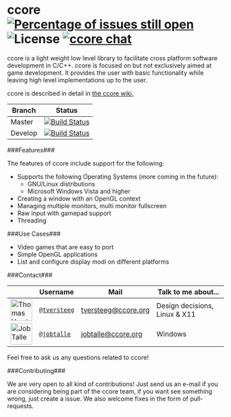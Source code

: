 ccore [![Percentage of issues still open](http://isitmaintained.com/badge/open/ccore/ccore.svg)](http://isitmaintained.com/project/ccore/ccore "Percentage of issues still open") ![License](http://img.shields.io/badge/license-BSD-red.svg?style=flat) [![ccore chat](http://badges.gitter.im/tversteeg/ccore.svg)](http://gitter.im/ccore)
=====

ccore is a light weight low level library to facilitate cross platform software development in C/C++. ccore is focused on but not exclusively aimed at game development. It provides the user with basic functionality while leaving high level implementations up to the user.

ccore is described in detail in [the ccore wiki.](../../wiki)

| Branch | Status |
| --- | --- |
| Master | [![Build Status](https://travis-ci.org/ccore/ccore.svg?branch=master)](https://travis-ci.org/ccore/ccore) |
| Develop | [![Build Status](https://travis-ci.org/ccore/ccore.svg?branch=develop)](https://travis-ci.org/ccore/ccore) |

###Features###

The features of ccore include support for the following:
- Supports the following Operating Systems (more coming in the future):
  - GNU/Linux distributions
  - Microsoft Windows Vista and higher
- Creating a window with an OpenGL context
- Managing multiple monitors, multi monitor fullscreen
- Raw input with gamepad support
- Threading

###Use Cases###

- Video games that are easy to port
- Simple OpenGL applications
- List and configure display modi on different platforms

###Contact###

| | Username | Mail | Talk to me about...|
| --- | --- | --- | --- |
|<img src="https://avatars.githubusercontent.com/tversteeg" height="50px" title="Thomas Versteeg"/>|  [`@tversteeg`](https://github.com/tversteeg) | tversteeg@ccore.org | Design decisions, Linux & X11 |
|<img src="https://avatars.githubusercontent.com/jobtalle" height="50px" title="Job Talle"/>|  [`@jobtalle`](https://github.com/jobtalle) | jobtalle@ccore.org | Windows |

Feel free to ask us any questions related to ccore!

###Contributing###

We are very open to all kind of contributions! Just send us an e-mail if you are considering being part of the ccore team, if you want see something wrong, just create a issue. We also welcome fixes in the form of pull-requests.
